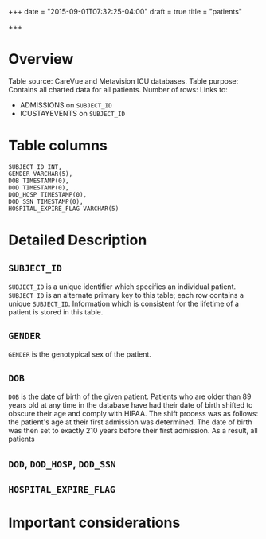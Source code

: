 +++
date = "2015-09-01T07:32:25-04:00"
draft = true
title = "patients"

+++

# Overview

Table source: CareVue and Metavision ICU databases.
Table purpose: Contains all charted data for all patients.
Number of rows: 
Links to: 
* ADMISSIONS on `SUBJECT_ID`
* ICUSTAYEVENTS on `SUBJECT_ID`

# Table columns

	SUBJECT_ID INT, 
	GENDER VARCHAR(5), 
	DOB TIMESTAMP(0), 
	DOD TIMESTAMP(0), 
	DOD_HOSP TIMESTAMP(0), 
	DOD_SSN TIMESTAMP(0), 
	HOSPITAL_EXPIRE_FLAG VARCHAR(5)
	
# Detailed Description

## `SUBJECT_ID`

`SUBJECT_ID` is a unique identifier which specifies an individual patient. `SUBJECT_ID` is an alternate primary key to this table; each row contains a unique `SUBJECT_ID`. Information which is consistent for the lifetime of a patient is stored in this table.

## `GENDER`

`GENDER` is the genotypical sex of the patient.

## `DOB`

`DOB` is the date of birth of the given patient. Patients who are older than 89 years old at any time in the database have had their date of birth shifted to obscure their age and comply with HIPAA. The shift process was as follows: the patient's age at their first admission was determined. The date of birth was then set to exactly 210 years before their first admission. As a result, all patients

## `DOD`, `DOD_HOSP`, `DOD_SSN`

## `HOSPITAL_EXPIRE_FLAG`


# Important considerations